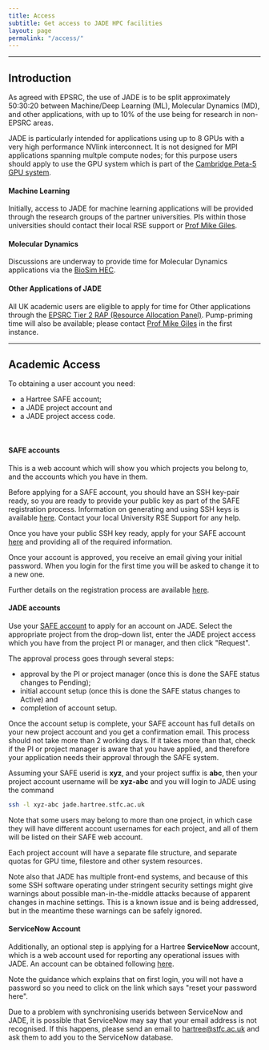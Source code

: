 ```yaml
---
title: Access
subtitle: Get access to JADE HPC facilities
layout: page
permalink: "/access/"
---
```



<hr />
<h2 id="simple">Introduction</h2>

As agreed with EPSRC, the use of JADE is to be split approximately 50:30:20 between Machine/Deep Learning (ML), Molecular Dynamics (MD), and other applications, with up to 10% of the use being for research in non-EPSRC areas.

JADE is particularly intended for applications using up to 8 GPUs with a very high performance NVlink interconnect.  It is not designed for MPI applications spanning multple compute nodes; for this purpose users should apply to use the GPU system which is part of the [Cambridge Peta-5 GPU system](http://hpc-sig.org.uk/wp-content/blogs.dir/sites/63/2017/02/2017_02_09_tier2_Peta-5.pdf).

#### Machine Learning ####

Initially, access to JADE for machine learning applications will be provided through the research groups of the partner universities.  PIs within those universities should contact their local RSE support or <a href="mailto:mike.giles@maths.ox.ac.uk">Prof Mike Giles</a>.

#### Molecular Dynamics ####

Discussions are underway to provide time for Molecular Dynamics applications via the [BioSim HEC](http://www.hecbiosim.ac.uk/).

#### Other Applications of JADE ####

All UK academic users are eligible to apply for time for Other applications through the [EPSRC Tier 2 RAP (Resource Allocation Panel)](https://www.epsrc.ac.uk/funding/calls/tier2openaccess/). Pump-priming time will also be available; please contact <a href="mailto:mike.giles@maths.ox.ac.uk">Prof Mike Giles</a> in the first instance.

<hr />
<h2 id="simple">Academic Access</h2>

To obtaining a user account you need:

* a Hartree SAFE account;
* a JADE project account and
* a JADE project access code.

<br>

#### SAFE accounts ####

This is a web account which will show you which projects you belong to, and the accounts which you have in them.

Before applying for a SAFE account, you should have an SSH key-pair ready, so you are ready to provide your public key as part of the SAFE registration process.  Information on generating and using SSH keys is available [here](http://yukon.dl.ac.uk:8080/wiki/site/admin/SAFE%20User%20Guide.html#ssh).  Contact 
your local University RSE Support for any help.

Once you have your public SSH key ready, apply for your SAFE account [here](https://um.hartree.stfc.ac.uk/hartree/login.jsp) and providing all of the required information.

Once your account is approved, you receive an email giving your initial password.  When you login for the first time you will be asked to change it to a new one.

Further details on the registration process are available [here](http://community.hartree.stfc.ac.uk/wiki/site/admin/safe%20user%20guide.html).


#### JADE accounts ####

Use your [SAFE account](https://um.hartree.stfc.ac.uk/hartree/TransitionServlet/ProjectRequest/) to apply for an account on JADE.  Select the appropriate project from the drop-down list, enter the JADE project access which you have from the project PI or manager, and then click "Request".


The approval process goes through several steps:

* approval by the PI or project manager (once this is done the SAFE status changes to Pending);
* initial account setup (once this is done the SAFE status changes to Active) and
* completion of account setup.

Once the account setup is complete, your SAFE account has full details on your new project account and you get a confirmation email.  This process should not take more than 2 working days.  If it takes more than that, check if the PI or project manager is aware that you have applied, and therefore your application needs their approval through the SAFE system.

Assuming your SAFE userid is **xyz**, and your project suffix is **abc**, then your project account username will be **xyz-abc** and you will login to JADE using the command

~~~ bash
ssh -l xyz-abc jade.hartree.stfc.ac.uk
~~~

Note that some users may belong to more than one project, in which case they will have different account usernames for each project, and all of them will be listed on their SAFE web account.

Each project account will have a separate file structure, and separate quotas for GPU time, filestore and other system resources.

Note also that JADE has multiple front-end systems, and because of this some SSH software operating under stringent security settings might give warnings about possible man-in-the-middle attacks because of apparent changes in machine settings.  This is a known issue and is being addressed, but in the meantime these warnings can be safely ignored.


#### ServiceNow Account ####

Additionally, an optional step is applying for a Hartree **ServiceNow** account, which is a web account used for reporting any operational issues with JADE.   An account can be obtained following [here](http://community.hartree.stfc.ac.uk/wiki/site/admin/servicenow.html).

Note the guidance which explains that on first login, you will not have a password so you need to click on the link which says "reset your password here".

Due to a problem with synchronising userids between ServiceNow and JADE, it is possible that ServiceNow may say that your email address is not recognised.  If this happens, please send an email to <a href="mailto:hartree@stfc.ac.uk">hartree@stfc.ac.uk</a> and ask them to add you to the ServiceNow database.

<!--- Other sections to come
<hr />
<h2 id="simple">Simple Access Methods</h2>
<hr />
<h2 id="grant">Grant Access</h2>
<hr />
<h2 id="other">Other Access Routes</h2>
--->
